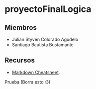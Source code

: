 # proyectoFinalLogica
## Miembros
* Julian Styven Colorado Agudelo
* Santiago Bautista Bustamante

## Recursos
* [Markdown Cheatsheet](https://github.com/adam-p/markdown-here/wiki/Markdown-Cheatsheet#links).

Prueba (Borra esto :3)